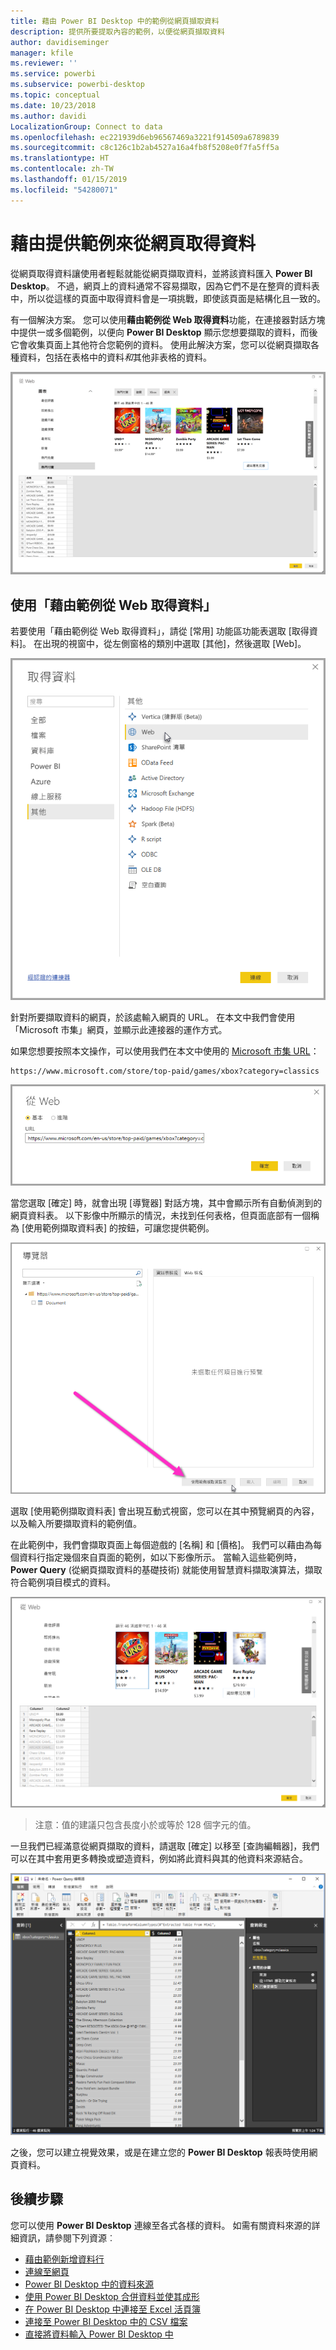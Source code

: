 ```yaml
---
title: 藉由 Power BI Desktop 中的範例從網頁擷取資料
description: 提供所要提取內容的範例，以便從網頁擷取資料
author: davidiseminger
manager: kfile
ms.reviewer: ''
ms.service: powerbi
ms.subservice: powerbi-desktop
ms.topic: conceptual
ms.date: 10/23/2018
ms.author: davidi
LocalizationGroup: Connect to data
ms.openlocfilehash: ec221939d6eb96567469a3221f914509a6789839
ms.sourcegitcommit: c8c126c1b2ab4527a16a4fb8f5208e0f7fa5ff5a
ms.translationtype: HT
ms.contentlocale: zh-TW
ms.lasthandoff: 01/15/2019
ms.locfileid: "54280071"
---
```

# <a name="get-data-from-a-web-page-by-providing-an-example"></a>藉由提供範例來從網頁取得資料

從網頁取得資料讓使用者輕鬆就能從網頁擷取資料，並將該資料匯入 **Power BI Desktop**。 不過，網頁上的資料通常不容易擷取，因為它們不是在整齊的資料表中，所以從這樣的頁面中取得資料會是一項挑戰，即使該頁面是結構化且一致的。 

有一個解決方案。 您可以使用**藉由範例從 Web 取得資料**功能，在連接器對話方塊中提供一或多個範例，以便向 **Power BI Desktop** 顯示您想要擷取的資料，而後它會收集頁面上其他符合您範例的資料。 使用此解決方案，您可以從網頁擷取各種資料，包括在表格中的資料*和*其他非表格的資料。 

![藉由範例從 Web 取得資料](media/desktop-connect-to-web-by-example/web-by-example_01.png)



## <a name="using-get-data-from-web-by-example"></a>使用「藉由範例從 Web 取得資料」

若要使用「藉由範例從 Web 取得資料」，請從 [常用] 功能區功能表選取 [取得資料]。 在出現的視窗中，從左側窗格的類別中選取 [其他]，然後選取 [Web]。

![從 [取得資料] 選取 [Web]](media/desktop-connect-to-web-by-example/web-by-example_03.png)

針對所要擷取資料的網頁，於該處輸入網頁的 URL。 在本文中我們會使用「Microsoft 市集」網頁，並顯示此連接器的運作方式。 

如果您想要按照本文操作，可以使用我們在本文中使用的 [Microsoft 市集 URL](https://www.microsoft.com/store/top-paid/games/xbox?category=classics)：

    https://www.microsoft.com/store/top-paid/games/xbox?category=classics

![Web 對話方塊](media/desktop-connect-to-web-by-example/web-by-example_04.png)

當您選取 [確定] 時，就會出現 [導覽器] 對話方塊，其中會顯示所有自動偵測到的網頁資料表。 以下影像中所顯示的情況，未找到任何表格，但頁面底部有一個稱為 [使用範例擷取資料表] 的按鈕，可讓您提供範例。


![[導覽器] 視窗](media/desktop-connect-to-web-by-example/web-by-example_05.png)

選取 [使用範例擷取資料表] 會出現互動式視窗，您可以在其中預覽網頁的內容，以及輸入所要擷取資料的範例值。 

在此範例中，我們會擷取頁面上每個遊戲的 [名稱] 和 [價格]。 我們可以藉由為每個資料行指定幾個來自頁面的範例，如以下影像所示。 當輸入這些範例時，**Power Query** (從網頁擷取資料的基礎技術) 就能使用智慧資料擷取演算法，擷取符合範例項目模式的資料。

![範例資料](media/desktop-connect-to-web-by-example/web-by-example_06.png)

> 注意：值的建議只包含長度小於或等於 128 個字元的值。

一旦我們已經滿意從網頁擷取的資料，請選取 [確定] 以移至 [查詢編輯器]，我們可以在其中套用更多轉換或塑造資料，例如將此資料與其的他資料來源結合。

![範例資料](media/desktop-connect-to-web-by-example/web-by-example_07.png)

之後，您可以建立視覺效果，或是在建立您的 **Power BI Desktop** 報表時使用網頁資料。


## <a name="next-steps"></a>後續步驟
您可以使用 **Power BI Desktop** 連線至各式各樣的資料。 如需有關資料來源的詳細資訊，請參閱下列資源︰

* [藉由範例新增資料行](desktop-add-column-from-example.md)
* [連線至網頁](desktop-connect-to-web.md)
* [Power BI Desktop 中的資料來源](desktop-data-sources.md)
* [使用 Power BI Desktop 合併資料並使其成形](desktop-shape-and-combine-data.md)
* [在 Power BI Desktop 中連接至 Excel 活頁簿](desktop-connect-excel.md)   
* [連接至 Power BI Desktop 中的 CSV 檔案](desktop-connect-csv.md)   
* [直接將資料輸入 Power BI Desktop 中](desktop-enter-data-directly-into-desktop.md)   

